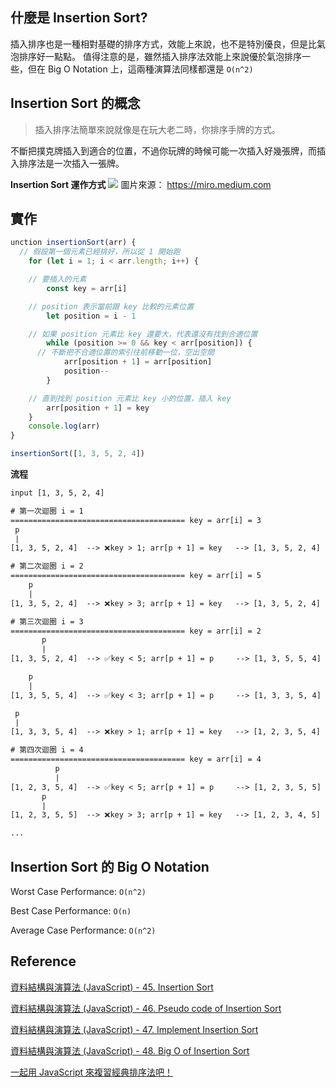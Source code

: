 ## 什麼是 Insertion Sort?

插入排序也是一種相對基礎的排序方式，效能上來說，也不是特別優良，但是比氣泡排序好一點點。
值得注意的是，雖然插入排序法效能上來說優於氣泡排序一些，但在 Big O Notation 上，這兩種演算法同樣都還是 `O(n^2)`

## Insertion Sort 的概念

> 插入排序法簡單來說就像是在玩大老二時，你排序手牌的方式。

不斷把撲克牌插入到適合的位置，不過你玩牌的時候可能一次插入好幾張牌，而插入排序法是一次插入一張牌。

**Insertion Sort 運作方式**
![](https://miro.medium.com/max/1102/1*qc-KD7DII1K097jnvOWqsg.gif)
圖片來源： https://miro.medium.com

## 實作

```js
unction insertionSort(arr) {
  // 假設第一個元素已經排好，所以從 1 開始跑
	for (let i = 1; i < arr.length; i++) {

    // 要插入的元素
		const key = arr[i]

    // position 表示當前跟 key 比較的元素位置
		let position = i - 1

    // 如果 position 元素比 key 還要大，代表還沒有找到合適位置
		while (position >= 0 && key < arr[position]) {
      // 不斷把不合適位置的索引往前移動一位，空出空間
			arr[position + 1] = arr[position]
			position--
		}

    // 直到找到 position 元素比 key 小的位置，插入 key
		arr[position + 1] = key
	}
	console.log(arr)
}

insertionSort([1, 3, 5, 2, 4])
```

**流程**

```txt
input [1, 3, 5, 2, 4]

# 第一次迴圈 i = 1
======================================= key = arr[i] = 3
 p
 |
[1, 3, 5, 2, 4]  --> ❌key > 1; arr[p + 1] = key   --> [1, 3, 5, 2, 4]

# 第二次迴圈 i = 2
======================================= key = arr[i] = 5
    p
    |
[1, 3, 5, 2, 4]  --> ❌key > 3; arr[p + 1] = key   --> [1, 3, 5, 2, 4]

# 第三次迴圈 i = 3
======================================= key = arr[i] = 2
       p
       |
[1, 3, 5, 2, 4]  --> ✅key < 5; arr[p + 1] = p     --> [1, 3, 5, 5, 4] --> p--

    p
    |
[1, 3, 5, 5, 4]  --> ✅key < 3; arr[p + 1] = p     --> [1, 3, 3, 5, 4] --> p--

 p
 |
[1, 3, 3, 5, 4]  --> ❌key > 1; arr[p + 1] = key   --> [1, 2, 3, 5, 4] --> p--

# 第四次迴圈 i = 4
======================================= key = arr[i] = 4
          p
          |
[1, 2, 3, 5, 4]  --> ✅key < 5; arr[p + 1] = p     --> [1, 2, 3, 5, 5] --> p--
       p
       |
[1, 2, 3, 5, 5]  --> ❌key > 3; arr[p + 1] = key   --> [1, 2, 3, 4, 5] --> p--

...

```

## Insertion Sort 的 Big O Notation

Worst Case Performance: `O(n^2)`

Best Case Performance: `O(n)`

Average Case Performance: `O(n^2)`

## Reference

[資料結構與演算法 (JavaScript) - 45. Insertion Sort](https://www.udemy.com/course/algorithm-data-structure/learn/lecture/25202654#questions)

[資料結構與演算法 (JavaScript) - 46. Pseudo code of Insertion Sort](https://www.udemy.com/course/algorithm-data-structure/learn/lecture/25202676#questions)

[資料結構與演算法 (JavaScript) - 47. Implement Insertion Sort](https://www.udemy.com/course/algorithm-data-structure/learn/lecture/25202690#questions)

[資料結構與演算法 (JavaScript) - 48. Big O of Insertion Sort](https://www.udemy.com/course/algorithm-data-structure/learn/lecture/25202696#questions)

[一起用 JavaScript 來複習經典排序法吧！](https://blog.huli.tw/2017/08/27/review-the-classical-sort-algorithm-with-javascript/)
